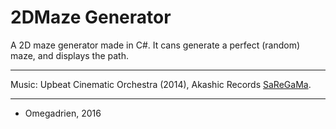 # 2DMaze Generator

A 2D maze generator made in C#. It cans generate a perfect (random) maze, and displays the path.

---

Music: Upbeat Cinematic Orchestra (2014), Akashic Records [SaReGaMa](https://www.jamendo.com/track/1143942/upbeat-cinematic-orchestra).

---

* Omegadrien, 2016
